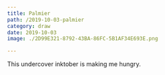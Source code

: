 ```yaml
---
title: Palmier
path: /2019-10-03-palmier
category: draw
date: 2019-10-03
image: ./2D99E321-8792-43BA-86FC-5B1AF34E693E.png	

---
```


This undercover inktober is making me hungry.

